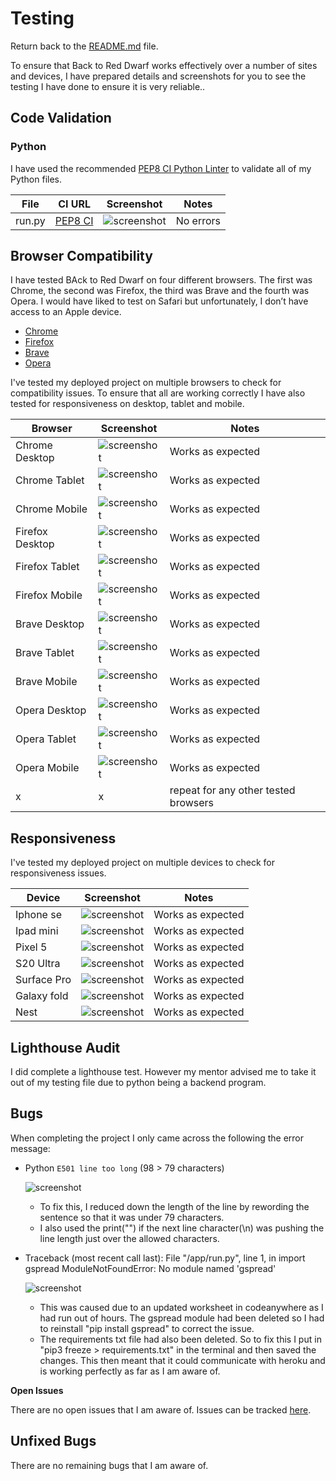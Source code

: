 # Testing

Return back to the [README.md](README.md) file.

To ensure that Back to Red Dwarf works effectively over a number of sites and devices, I have prepared details and screenshots for you to see the testing I have done to ensure it is very reliable..

## Code Validation

### Python

I have used the recommended [PEP8 CI Python Linter](https://pep8ci.herokuapp.com/) to validate all of my Python files.

| File | CI URL | Screenshot | Notes |
| --- | --- | --- | --- |
| run.py | [PEP8 CI](https://pep8ci.herokuapp.com/https://raw.githubusercontent.com/Pimmz/project-3/main/run.py) | ![screenshot](documentation/linter.png) | No errors |


## Browser Compatibility

I have tested BAck to Red Dwarf on four different browsers. The first was Chrome, the second was Firefox, the third was Brave and the fourth was Opera. I would have liked to test on Safari but unfortunately, I don’t have access to an Apple device.

- [Chrome](https://www.google.com/chrome)
- [Firefox](https://www.mozilla.org/firefox/developer)
- [Brave](https://brave.com/download)
- [Opera](https://www.opera.com/download)


I've tested my deployed project on multiple browsers to check for compatibility issues. To ensure that all are working correctly I have also tested for responsiveness on desktop, tablet and mobile.

| Browser | Screenshot | Notes |
| --- | --- | --- |
| Chrome Desktop| ![screenshot](documentation/chrome-desktop.png) | Works as expected |
| Chrome Tablet | ![screenshot](documentation/chrome-tablet.png) | Works as expected |
| Chrome Mobile| ![screenshot](documentation/chrome-mobile.png) | Works as expected |
| Firefox Desktop| ![screenshot](documentation/firefox-desktop.png) | Works as expected |
| Firefox Tablet| ![screenshot](documentation/firefox-tablet.png) | Works as expected |
| Firefox Mobile| ![screenshot](documentation/firefox-mobile.png) | Works as expected |
| Brave Desktop| ![screenshot](documentation/brave-desktop.png) | Works as expected |
| Brave Tablet| ![screenshot](documentation/brave-tablet.png) | Works as expected |
| Brave Mobile| ![screenshot](documentation/brave-phone.png) | Works as expected |
| Opera Desktop| ![screenshot](documentation/opera-desktop.png) | Works as expected |
| Opera Tablet| ![screenshot](documentation/opera-tablet.png) | Works as expected |
| Opera Mobile| ![screenshot](documentation/opera-mobile.png) | Works as expected |
| x | x | repeat for any other tested browsers |

## Responsiveness

I've tested my deployed project on multiple devices to check for responsiveness issues.

| Device | Screenshot | Notes |
| --- | --- | --- |
| Iphone se | ![screenshot](documentation/iphone-se.png) | Works as expected |
| Ipad mini | ![screenshot](documentation/ipad-mini) | Works as expected |
| Pixel 5| ![screenshot](documentation/pixel5.png) | Works as expected |
| S20 Ultra | ![screenshot](documentation/S20Ultra.png) | Works as expected |
| Surface Pro | ![screenshot](documentation/surfacepro.png) | Works as expected |
| Galaxy fold | ![screenshot](documentation/fold.png) | Works as expected |
| Nest | ![screenshot](documentation/nest.png) | Works as expected |


## Lighthouse Audit

I did complete a lighthouse test. However my mentor advised me to take it out of my testing file due to python being a backend program.


## Bugs

When completing the project I only came across the following the error message:

- Python `E501 line too long` (98 > 79 characters)

    ![screenshot](documentation/error.png)

    - To fix this, I reduced down the length of the line by rewording the sentence so that it was under 79 characters.
    - I also used the print("") if the next line character(\n) was pushing the line length just over the allowed characters. 

- Traceback (most recent call last): File "/app/run.py", line 1, in <module>
  import gspread ModuleNotFoundError: No module named 'gspread'

    ![screenshot](documentation/error1.png)

    - This was caused due to an updated worksheet in codeanywhere as I had run out of hours. The gspread module had been deleted so I had to reinstall "pip install gspread" to correct the issue.
    - The requirements txt file had also been deleted. So to fix this I put in "pip3 freeze > requirements.txt" in the terminal and then saved the changes. This then meant that it could communicate with heroku and is working perfectly as far as I am aware of.

**Open Issues**

There are no open issues that I am aware of. Issues can be tracked [here](https://github.com/Pimmz/Project-3/issues).


## Unfixed Bugs

There are no remaining bugs that I am aware of.